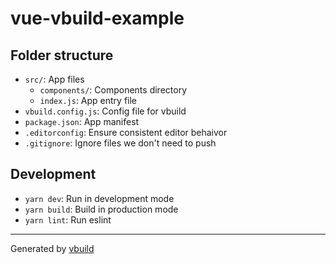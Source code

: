 # vue-vbuild-example


## Folder structure

- `src/`: App files
  - `components/`: Components directory
  - `index.js`: App entry file
- `vbuild.config.js`: Config file for vbuild
- `package.json`: App manifest
- `.editorconfig`: Ensure consistent editor behaivor
- `.gitignore`: Ignore files we don't need to push

## Development

- `yarn dev`: Run in development mode
- `yarn build`: Build in production mode
- `yarn lint`: Run eslint

---

Generated by [vbuild](https://github.com/egoist/vbuild)
